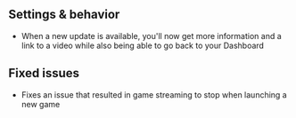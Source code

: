 ## Settings & behavior
- When a new update is available, you'll now get more information and a link to a video while also being able to go back to your Dashboard

## Fixed issues
- Fixes an issue that resulted in game streaming to stop when launching a new game